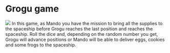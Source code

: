 # Grogu game
<img src="https://encrypted-tbn0.gstatic.com/images?q=tbn:ANd9GcQh4lKBictxAc2UrYzqwbtk-qfV5QE380ud7w&s"/>
In this game, as Mando you have the mission to bring all the supplies to the spaceship before Grogu reaches the last position and reaches the spaceship.
            Roll the dice and, depending on the random number you get, Grogu will advance positions or Mando will be able to deliver eggs, cookies and some frogs to the spaceship.
            
